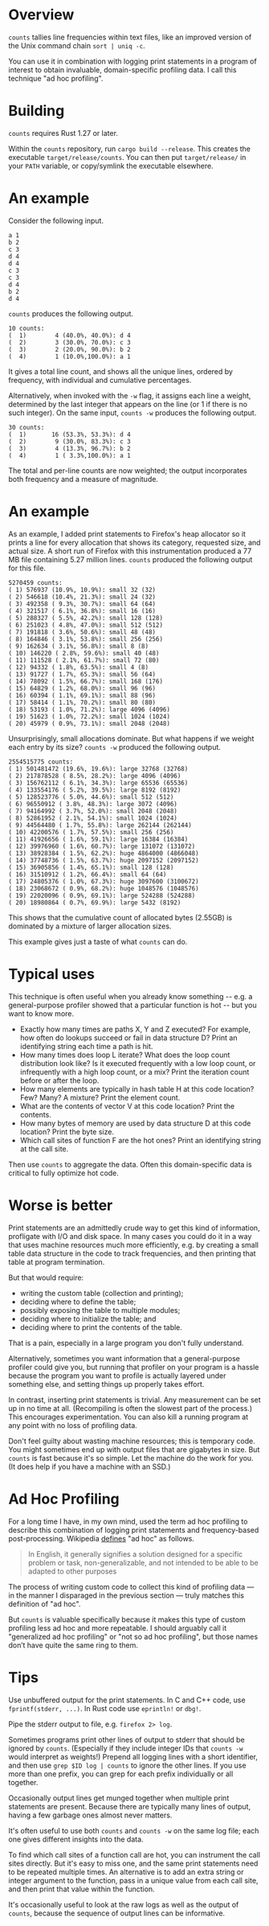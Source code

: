 # Overview

`counts` tallies line frequencies within text files, like an improved version
of the Unix command chain `sort | uniq -c`.

You can use it in combination with logging print statements in a program of
interest to obtain invaluable, domain-specific profiling data. I call this
technique "ad hoc profiling".

# Building

`counts` requires Rust 1.27 or later.

Within the `counts` repository, run `cargo build --release`. This creates the
executable `target/release/counts`. You can then put `target/release/` in your
`PATH` variable, or copy/symlink the executable elsewhere.

# An example

Consider the following input.
```
a 1
b 2
c 3
d 4
d 4
c 3
c 3
d 4
b 2
d 4
```
`counts` produces the following output.
```
10 counts:
(  1)        4 (40.0%, 40.0%): d 4
(  2)        3 (30.0%, 70.0%): c 3
(  3)        2 (20.0%, 90.0%): b 2
(  4)        1 (10.0%,100.0%): a 1
```
It gives a total line count, and shows all the unique lines, ordered by
frequency, with individual and cumulative percentages.

Alternatively, when invoked with the `-w` flag, it assigns each line a weight,
determined by the last integer that appears on the line (or 1 if there is no
such integer).  On the same input, `counts -w` produces the following output.
```
30 counts:
(  1)       16 (53.3%, 53.3%): d 4
(  2)        9 (30.0%, 83.3%): c 3
(  3)        4 (13.3%, 96.7%): b 2
(  4)        1 ( 3.3%,100.0%): a 1
```
The total and per-line counts are now weighted; the output incorporates both
frequency and a measure of magnitude.

# An example

As an example, I added print statements to Firefox's heap allocator so it
prints a line for every allocation that shows its category, requested size, and
actual size. A short run of Firefox with this instrumentation produced a 77 MB
file containing 5.27 million lines. `counts` produced the following output for
this file.
```
5270459 counts:
( 1) 576937 (10.9%, 10.9%): small 32 (32)
( 2) 546618 (10.4%, 21.3%): small 24 (32)
( 3) 492358 ( 9.3%, 30.7%): small 64 (64)
( 4) 321517 ( 6.1%, 36.8%): small 16 (16)
( 5) 288327 ( 5.5%, 42.2%): small 128 (128)
( 6) 251023 ( 4.8%, 47.0%): small 512 (512)
( 7) 191818 ( 3.6%, 50.6%): small 48 (48)
( 8) 164846 ( 3.1%, 53.8%): small 256 (256)
( 9) 162634 ( 3.1%, 56.8%): small 8 (8)
( 10) 146220 ( 2.8%, 59.6%): small 40 (48)
( 11) 111528 ( 2.1%, 61.7%): small 72 (80)
( 12) 94332 ( 1.8%, 63.5%): small 4 (8)
( 13) 91727 ( 1.7%, 65.3%): small 56 (64)
( 14) 78092 ( 1.5%, 66.7%): small 168 (176)
( 15) 64829 ( 1.2%, 68.0%): small 96 (96)
( 16) 60394 ( 1.1%, 69.1%): small 88 (96)
( 17) 58414 ( 1.1%, 70.2%): small 80 (80)
( 18) 53193 ( 1.0%, 71.2%): large 4096 (4096)
( 19) 51623 ( 1.0%, 72.2%): small 1024 (1024)
( 20) 45979 ( 0.9%, 73.1%): small 2048 (2048)
```
Unsurprisingly, small allocations dominate. But what happens if we weight each
entry by its size? `counts -w` produced the following output.
```
2554515775 counts:
( 1) 501481472 (19.6%, 19.6%): large 32768 (32768)
( 2) 217878528 ( 8.5%, 28.2%): large 4096 (4096)
( 3) 156762112 ( 6.1%, 34.3%): large 65536 (65536)
( 4) 133554176 ( 5.2%, 39.5%): large 8192 (8192)
( 5) 128523776 ( 5.0%, 44.6%): small 512 (512)
( 6) 96550912 ( 3.8%, 48.3%): large 3072 (4096)
( 7) 94164992 ( 3.7%, 52.0%): small 2048 (2048)
( 8) 52861952 ( 2.1%, 54.1%): small 1024 (1024)
( 9) 44564480 ( 1.7%, 55.8%): large 262144 (262144)
( 10) 42200576 ( 1.7%, 57.5%): small 256 (256)
( 11) 41926656 ( 1.6%, 59.1%): large 16384 (16384)
( 12) 39976960 ( 1.6%, 60.7%): large 131072 (131072)
( 13) 38928384 ( 1.5%, 62.2%): huge 4864000 (4866048)
( 14) 37748736 ( 1.5%, 63.7%): huge 2097152 (2097152)
( 15) 36905856 ( 1.4%, 65.1%): small 128 (128)
( 16) 31510912 ( 1.2%, 66.4%): small 64 (64)
( 17) 24805376 ( 1.0%, 67.3%): huge 3097600 (3100672)
( 18) 23068672 ( 0.9%, 68.2%): huge 1048576 (1048576)
( 19) 22020096 ( 0.9%, 69.1%): large 524288 (524288)
( 20) 18980864 ( 0.7%, 69.9%): large 5432 (8192)
```
This shows that the cumulative count of allocated bytes (2.55GB) is dominated
by a mixture of larger allocation sizes.

This example gives just a taste of what `counts` can do.

# Typical uses

This technique is often useful when you already know something -- e.g. a
general-purpose profiler showed that a particular function is hot -- but you
want to know more.

- Exactly how many times are paths X, Y and Z executed? For example, how often
  do lookups succeed or fail in data structure D? Print an identifying string
  each time a path is hit.
- How many times does loop L iterate? What does the loop count distribution
  look like? Is it executed frequently with a low loop count, or infrequently
  with a high loop count, or a mix? Print the iteration count before or after
  the loop.
- How many elements are typically in hash table H at this code location? Few?
  Many? A mixture? Print the element count.
- What are the contents of vector V at this code location? Print the contents.
- How many bytes of memory are used by data structure D at this code location?
  Print the byte size.
- Which call sites of function F are the hot ones? Print an identifying string
  at the call site.

Then use `counts` to aggregate the data. Often this domain-specific data is
critical to fully optimize hot code.

# Worse is better

Print statements are an admittedly crude way to get this kind of information,
profligate with I/O and disk space. In many cases you could do it in a way that
uses machine resources much more efficiently, e.g. by creating a small table
data structure in the code to track frequencies, and then printing that table
at program termination.

But that would require:
- writing the custom table (collection and printing);
- deciding where to define the table;
- possibly exposing the table to multiple modules;
- deciding where to initialize the table; and
- deciding where to print the contents of the table.

That is a pain, especially in a large program you don't fully understand.

Alternatively, sometimes you want information that a general-purpose profiler
could give you, but running that profiler on your program is a hassle because
the program you want to profile is actually layered under something else, and
setting things up properly takes effort.

In contrast, inserting print statements is trivial. Any measurement can be set
up in no time at all. (Recompiling is often the slowest part of the process.)
This encourages experimentation. You can also kill a running program at any
point with no loss of profiling data.

Don't feel guilty about wasting machine resources; this is temporary code. You
might sometimes end up with output files that are gigabytes in size. But
`counts` is fast because it's so simple. Let the machine do the work for you.
(It does help if you have a machine with an SSD.)

# Ad Hoc Profiling

For a long time I have, in my own mind, used the term ad hoc profiling to
describe this combination of logging print statements and frequency-based
post-processing. Wikipedia [defines](https://en.wikipedia.org/wiki/Ad_hoc) "ad
hoc" as follows.

> In English, it generally signifies a solution designed for a specific problem
> or task, non-generalizable, and not intended to be able to be adapted to
> other purposes

The process of writing custom code to collect this kind of profiling data — in
the manner I disparaged in the previous section — truly matches this definition
of "ad hoc".

But `counts` is valuable specifically because it makes this type of custom
profiling less ad hoc and more repeatable. I should arguably call it
"generalized ad hoc profiling" or "not so ad hoc profiling", but those names
don’t have quite the same ring to them.

# Tips

Use unbuffered output for the print statements. In C and C++ code, use
`fprintf(stderr, ...)`. In Rust code use `eprintln!` or `dbg!`.

Pipe the stderr output to file, e.g. `firefox 2> log`.

Sometimes programs print other lines of output to stderr that should be ignored
by `counts`. (Especially if they include integer IDs that `counts -w` would
interpret as weights!) Prepend all logging lines with a short identifier, and
then use `grep $ID log | counts` to ignore the other lines. If you use more
than one prefix, you can grep for each prefix individually or all together.

Occasionally output lines get munged together when multiple print statements
are present. Because there are typically many lines of output, having a few
garbage ones almost never matters.

It's often useful to use both `counts` and `counts -w` on the same log file;
each one gives different insights into the data.

To find which call sites of a function call are hot, you can instrument the
call sites directly. But it's easy to miss one, and the same print statements
need to be repeated multiple times. An alternative is to add an extra string or
integer argument to the function, pass in a unique value from each call site,
and then print that value within the function.

It's occasionally useful to look at the raw logs as well as the output of
`counts`, because the sequence of output lines can be informative.

